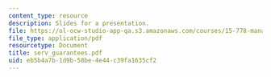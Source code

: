 ```yaml
---
content_type: resource
description: Slides for a presentation.
file: https://ol-ocw-studio-app-qa.s3.amazonaws.com/courses/15-778-management-of-supply-networks-for-products-and-services-summer-2004/eb5b4a7b1d9b58be4e44c39fa1635cf2_serv_guarantees.pdf
file_type: application/pdf
resourcetype: Document
title: serv_guarantees.pdf
uid: eb5b4a7b-1d9b-58be-4e44-c39fa1635cf2
---
```

